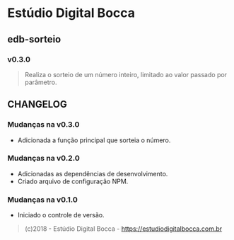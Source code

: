 # Estúdio Digital Bocca

## edb-sorteio

### v0.3.0

> Realiza o sorteio de um número inteiro, limitado ao valor passado por parâmetro.

## CHANGELOG

### Mudanças na v0.3.0

- Adicionada a função principal que sorteia o número.

### Mudanças na v0.2.0

- Adicionadas as dependências de desenvolvimento.
- Criado arquivo de configuração NPM.

### Mudanças na v0.1.0

- Iniciado o controle de versão.

> (c)2018 - Estúdio Digital Bocca - <https://estudiodigitalbocca.com.br>
